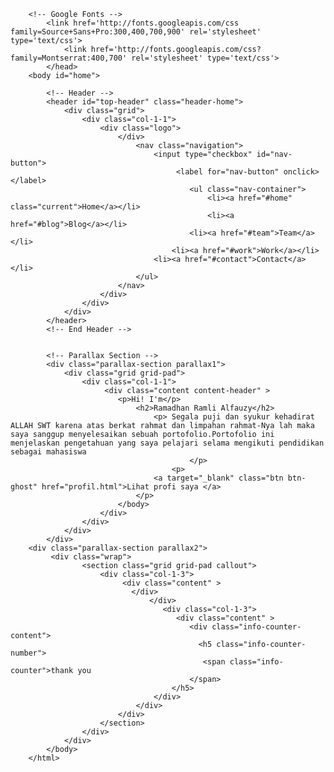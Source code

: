 <!doctype html>
<html>
    <head>
        <title>Portofolio</title>
        
        <!-- Google Fonts -->
            <link href='http://fonts.googleapis.com/css family=Source+Sans+Pro:300,400,700,900' rel='stylesheet' type='text/css'>
                <link href='http://fonts.googleapis.com/css?family=Montserrat:400,700' rel='stylesheet' type='text/css'>
            </head>
        <body id="home">

            <!-- Header -->
            <header id="top-header" class="header-home">
                <div class="grid">
                    <div class="col-1-1">
                        <div class="logo">
                            </div>
                                <nav class="navigation">
                                    <input type="checkbox" id="nav-button">
                                         <label for="nav-button" onclick></label>
                                            <ul class="nav-container">
                                                <li><a href="#home" class="current">Home</a></li>
                                                <li><a href="#blog">Blog</a></li>
                                            <li><a href="#team">Team</a></li>
                                        <li><a href="#work">Work</a></li>
                                    <li><a href="#contact">Contact</a></li>
                                </ul>
                            </nav>
                        </div>
                    </div>
                </div>
            </header>
            <!-- End Header -->


            <!-- Parallax Section -->
            <div class="parallax-section parallax1">
                <div class="grid grid-pad">
                    <div class="col-1-1">
                         <div class="content content-header" >
                            <p>Hi! I'm</p>
                                <h2>Ramadhan Ramli Alfauzy</h2>
                                    <p> Segala puji dan syukur kehadirat ALLAH SWT karena atas berkat rahmat dan limpahan rahmat-Nya lah maka saya sanggup menyelesaikan sebuah portofolio.Portofolio ini menjelaskan pengetahuan yang saya pelajari selama mengikuti pendidikan sebagai mahasiswa
                                            </p>
                                        <p>
                                    <a target="_blank" class="btn btn-ghost" href="profil.html">Lihat profi saya </a>
                                </p>
                            </body>
                        </div>
                    </div>
                </div>
            </div>
        <div class="parallax-section parallax2">                    
             <div class="wrap">
                    <section class="grid grid-pad callout">
                        <div class="col-1-3">
                             <div class="content" >
                               </div>
                                   </div>
                                      <div class="col-1-3">
                                         <div class="content" >
                                            <div class="info-counter-content">
                                              <h5 class="info-counter-number">
                                               <span class="info-counter">thank you
                                            </span>
                                        </h5>
                                    </div>
                                </div>
                            </div>
                        </section>
                    </div>
                </div>
            </body>
        </html>
